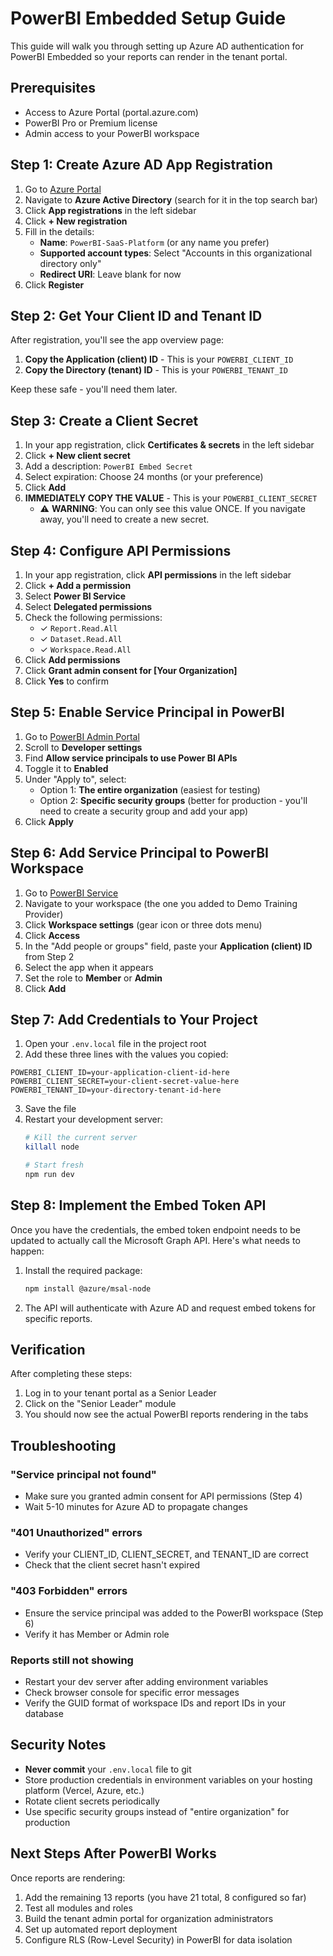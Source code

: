 # PowerBI Embedded Setup Guide

This guide will walk you through setting up Azure AD authentication for PowerBI Embedded so your reports can render in the tenant portal.

## Prerequisites
- Access to Azure Portal (portal.azure.com)
- PowerBI Pro or Premium license
- Admin access to your PowerBI workspace

## Step 1: Create Azure AD App Registration

1. Go to [Azure Portal](https://portal.azure.com)
2. Navigate to **Azure Active Directory** (search for it in the top search bar)
3. Click **App registrations** in the left sidebar
4. Click **+ New registration**
5. Fill in the details:
   - **Name**: `PowerBI-SaaS-Platform` (or any name you prefer)
   - **Supported account types**: Select "Accounts in this organizational directory only"
   - **Redirect URI**: Leave blank for now
6. Click **Register**

## Step 2: Get Your Client ID and Tenant ID

After registration, you'll see the app overview page:

1. **Copy the Application (client) ID** - This is your `POWERBI_CLIENT_ID`
2. **Copy the Directory (tenant) ID** - This is your `POWERBI_TENANT_ID`

Keep these safe - you'll need them later.

## Step 3: Create a Client Secret

1. In your app registration, click **Certificates & secrets** in the left sidebar
2. Click **+ New client secret**
3. Add a description: `PowerBI Embed Secret`
4. Select expiration: Choose 24 months (or your preference)
5. Click **Add**
6. **IMMEDIATELY COPY THE VALUE** - This is your `POWERBI_CLIENT_SECRET`
   - ⚠️ **WARNING**: You can only see this value ONCE. If you navigate away, you'll need to create a new secret.

## Step 4: Configure API Permissions

1. In your app registration, click **API permissions** in the left sidebar
2. Click **+ Add a permission**
3. Select **Power BI Service**
4. Select **Delegated permissions**
5. Check the following permissions:
   - ✓ `Report.Read.All`
   - ✓ `Dataset.Read.All`
   - ✓ `Workspace.Read.All`
6. Click **Add permissions**
7. Click **Grant admin consent for [Your Organization]**
8. Click **Yes** to confirm

## Step 5: Enable Service Principal in PowerBI

1. Go to [PowerBI Admin Portal](https://app.powerbi.com/admin-portal/tenantSettings)
2. Scroll to **Developer settings**
3. Find **Allow service principals to use Power BI APIs**
4. Toggle it to **Enabled**
5. Under "Apply to", select:
   - Option 1: **The entire organization** (easiest for testing)
   - Option 2: **Specific security groups** (better for production - you'll need to create a security group and add your app)
6. Click **Apply**

## Step 6: Add Service Principal to PowerBI Workspace

1. Go to [PowerBI Service](https://app.powerbi.com)
2. Navigate to your workspace (the one you added to Demo Training Provider)
3. Click **Workspace settings** (gear icon or three dots menu)
4. Click **Access**
5. In the "Add people or groups" field, paste your **Application (client) ID** from Step 2
6. Select the app when it appears
7. Set the role to **Member** or **Admin**
8. Click **Add**

## Step 7: Add Credentials to Your Project

1. Open your `.env.local` file in the project root
2. Add these three lines with the values you copied:

```env
POWERBI_CLIENT_ID=your-application-client-id-here
POWERBI_CLIENT_SECRET=your-client-secret-value-here
POWERBI_TENANT_ID=your-directory-tenant-id-here
```

3. Save the file
4. Restart your development server:
   ```bash
   # Kill the current server
   killall node

   # Start fresh
   npm run dev
   ```

## Step 8: Implement the Embed Token API

Once you have the credentials, the embed token endpoint needs to be updated to actually call the Microsoft Graph API. Here's what needs to happen:

1. Install the required package:
   ```bash
   npm install @azure/msal-node
   ```

2. The API will authenticate with Azure AD and request embed tokens for specific reports.

## Verification

After completing these steps:

1. Log in to your tenant portal as a Senior Leader
2. Click on the "Senior Leader" module
3. You should now see the actual PowerBI reports rendering in the tabs

## Troubleshooting

### "Service principal not found"
- Make sure you granted admin consent for API permissions (Step 4)
- Wait 5-10 minutes for Azure AD to propagate changes

### "401 Unauthorized" errors
- Verify your CLIENT_ID, CLIENT_SECRET, and TENANT_ID are correct
- Check that the client secret hasn't expired

### "403 Forbidden" errors
- Ensure the service principal was added to the PowerBI workspace (Step 6)
- Verify it has Member or Admin role

### Reports still not showing
- Restart your dev server after adding environment variables
- Check browser console for specific error messages
- Verify the GUID format of workspace IDs and report IDs in your database

## Security Notes

- **Never commit** your `.env.local` file to git
- Store production credentials in environment variables on your hosting platform (Vercel, Azure, etc.)
- Rotate client secrets periodically
- Use specific security groups instead of "entire organization" for production

## Next Steps After PowerBI Works

Once reports are rendering:
1. Add the remaining 13 reports (you have 21 total, 8 configured so far)
2. Test all modules and roles
3. Build the tenant admin portal for organization administrators
4. Set up automated report deployment
5. Configure RLS (Row-Level Security) in PowerBI for data isolation

